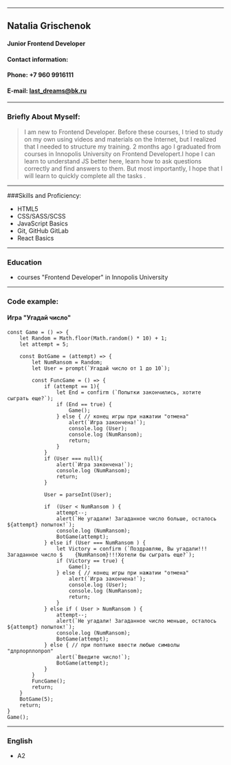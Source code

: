 
------
## **Natalia Grischenok**
#### Junior Frontend Developer
#### Contact information:
#### Phone: +7 960 9916111
#### E-mail: last_dreams@bk.ru
------
### Briefly About Myself:
> I am new to Frontend Developer. Before these courses, I tried to study on my own using videos and materials on the Internet, but I realized that I needed to structure my training. 2 months ago I graduated from courses in Innopolis University on Frontend Developert.I hope I can learn to understand JS better here, learn how to ask questions correctly and find answers to them. But most importantly, I hope that I will learn to quickly complete all the tasks .
-------
###Skills and Proficiency:
* HTML5
* CSS/SASS/SCSS
* JavaScript Basics
* Git, GitHub GitLab
* React Basics
-------
### Education
* courses "Frontend Developer" in Innopolis University
-------
### **Code example:**
#### Игра "Угадай число"
    const Game = () => {
        let Random = Math.floor(Math.random() * 10) + 1;
        let attempt = 5;

        const BotGame = (attempt) => {
            let NumRansom = Random;
            let User = prompt(`Угадай число от 1 до 10`);

            const FuncGame = () => {
                if (attempt == 1){
                    let End = confirm (`Попытки закончились, хотите сыграть еще?`);
                    if (End == true) {
                        Game();
                    } else { // конец игры при нажатии "отмена"
                        alert(`Игра закончена!`);
                        console.log (User);
                        console.log (NumRansom);
                        return;
                    }       
                }
                if (User === null){
                    alert(`Игра закончена!`);
                    console.log (NumRansom);
                    return;
                }

                User = parseInt(User);
            
                if  (User < NumRansom ) {
                    attempt--;
                    alert(`Не угадали! Загаданное число больше, осталось ${attempt} попыток!`);
                    console.log (NumRansom);
                    BotGame(attempt);
                } else if (User === NumRansom ) {
                    let Victory = confirm (`Поздравляю, Вы угадали!!!Загаданное число $    {NumRansom}!!!Хотели бы сыграть еще?`);
                    if (Victory == true) {
                        Game();
                    } else { // конец игры при нажатии "отмена"
                        alert(`Игра закончена!`);
                        console.log (User);
                        console.log (NumRansom);
                        return;
                    }
                } else if ( User > NumRansom ) {
                    attempt--;
                    alert(`Не угадали! Загаданное число меньше, осталось ${attempt} попыток!`);
                    console.log (NumRansom);
                    BotGame(attempt);
                } else { // при поптыке ввести любые символы "длрлорплопроп"
                    alert(`Введите число!`);
                    BotGame(attempt);
                }
            }
            FuncGame();
            return;
        }
        BotGame(5);
        return;
    }
    Game();
-----------
### **English**
* A2 
